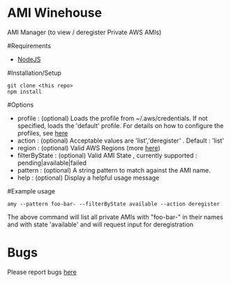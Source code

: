 # AMI Winehouse
AMI Manager (to view / deregister Private AWS AMIs)

#Requirements

- [NodeJS](http://nodejs.org/)

#Installation/Setup

    git clone <this repo>
    npm install
    
#Options
- profile : (optional) Loads the profile from ~/.aws/credentials. If not specified, loads the 'default' profile. For details on how to configure the profiles, see [here](http://docs.aws.amazon.com/cli/latest/userguide/cli-chap-getting-started.html#cli-multiple-profiles)
- action : (optional) Acceptable values are 'list','deregister' . Default : 'list'
- region : (optional) Valid AWS Regions (more [here](http://docs.aws.amazon.com/general/latest/gr/rande.html#cfn_region))
- filterByState : (optional) Valid AMI State , currently supported : pending|available|failed
- pattern : (optional) A string pattern to match against the AMI name.
- help : (optional) Display a helpful usage message

#Example usage

    amy --pattern foo-bar- --filterByState available --action deregister
The above command will list all private AMIs with "foo-bar-" in their names and with state 'available' and will request input for deregistration

# Bugs

Please report bugs [here](https://github.com/ivarrian/amiwinehouse/issues)
